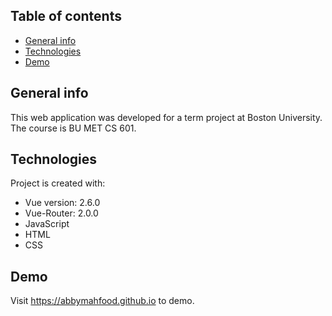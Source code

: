 ## Table of contents
* [General info](#general-info)
* [Technologies](#technologies)
* [Demo](#demo)

## General info
This web application was developed for a term project at Boston University. The course is BU MET CS 601. 
	
## Technologies
Project is created with:
* Vue version: 2.6.0
* Vue-Router: 2.0.0
* JavaScript
* HTML
* CSS
	
## Demo
Visit https://abbymahfood.github.io to demo. 
